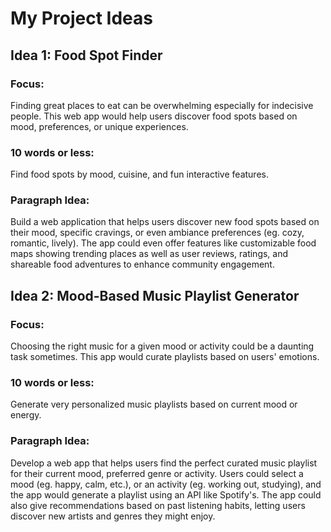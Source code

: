 # My Project Ideas
## Idea 1: Food Spot Finder

### Focus: 
Finding great places to eat can be overwhelming especially for indecisive people. This web app would help users discover food spots based on mood, preferences, or unique experiences.

### 10 words or less:
Find food spots by mood, cuisine, and fun interactive features.

### Paragraph Idea:
Build a web application that helps users discover new food spots based on their mood, specific cravings, or even ambiance preferences (eg. cozy, romantic, lively). The app could even offer features like customizable food maps showing trending places as well as user reviews, ratings, and shareable food adventures to enhance community engagement. 

## Idea 2: Mood-Based Music Playlist Generator

### Focus:
Choosing the right music for a given mood or activity could be a daunting task sometimes. This app would curate playlists based on users' emotions.

### 10 words or less:
Generate very personalized music playlists based on current mood or energy.

### Paragraph Idea:
Develop a web app that helps users find the perfect curated music playlist for their current mood, preferred genre or activity. Users could select a mood (eg. happy, calm, etc.), or an activity (eg. working out, studying), and the app would generate a playlist using an API like Spotify's. The app could also give recommendations based on past listening habits, letting users discover new artists and genres they might enjoy.


